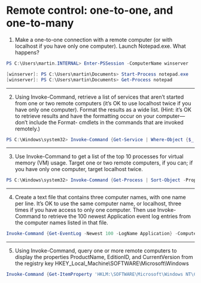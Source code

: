 # Remote control: one-to-one, and one-to-many

1) Make a one-to-one connection with a remote computer (or with localhost if you have only one computer). Launch Notepad.exe. What happens?

```powershell
PS C:\Users\martin.INTERNAL> Enter-PSSession -ComputerName winserver

[winserver]: PS C:\Users\martin\Documents> Start-Process notepad.exe
[winserver]: PS C:\Users\martin\Documents> Get-Process notepad
```
---
2) Using Invoke-Command, retrieve a list of services that aren’t started from one or two remote computers (it’s OK to use localhost twice if you have only one computer). Format the results as a wide list. (Hint: it’s OK to retrieve results and have the formatting occur on your computer—don’t include the Format- cmdlets in the commands that are invoked remotely.)

```powershell
PS C:\Windows\system32> Invoke-Command {Get-Service | Where-Object {$_.Status -eq "stopped"}} -ComputerName winserver,localhost | Format-Wide -Column 4
```
---
3) Use Invoke-Command to get a list of the top 10 processes for virtual memory (VM) usage. Target one or two remote computers, if you can; if you have only one computer, target localhost twice.

```powershell
PS C:\Windows\system32> Invoke-Command {Get-Process | Sort-Object -Property VM -Descending | Select-Object -First 10} -ComputerName winserver,localhost
```
---
4) Create a text file that contains three computer names, with one name per line. It’s OK to use the same computer name, or localhost, three times if you have access to only one computer. Then use Invoke-Command to retrieve the 100 newest Application event log entries from the computer names listed in that file.
```powershell
Invoke-Command {Get-EventLog -Newest 100 -LogName Application} -ComputerName (Get-Content .\localhost-winserver-localhost.txt)
```
---
5) Using Invoke-Command, query one or more remote computers to display the properties ProductName, EditionID, and CurrentVersion from the registry key HKEY_Local_Machine\SOFTWARE\Microsoft\Windows 

```powershell
Invoke-Command {Get-ItemProperty 'HKLM:\SOFTWARE\Microsoft\Windows NT\CurrentVersion\' | Select-Object -Property ProductName,EditionID,CurrentVersion} -ComputerName winserver,localhost
```